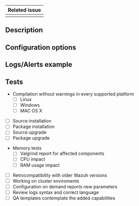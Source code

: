 |Related issue|
|---|
||

<!--
This template reflects sections that must be included in new Pull requests.
Contributions from the community are really appreciated. If this is the case, please add the 
"contribution" to properly track the Pull Request.

Please fill the table above. Feel free to extend it at your convenience.
-->

## Description

<!--
Add a clear description of how the problem has been solved.
-->

## Configuration options

<!--
When proceed, this section should include new configuration parameters.
-->

## Logs/Alerts example

<!--
Paste here related logs and alerts
-->

## Tests

<!--
At least, the following checks should be marked to accept the PR.
-->

- Compilation without warnings in every supported platform
  - [ ] Linux
  - [ ] Windows
  - [ ] MAC OS X
- [ ] Source installation
- [ ] Package installation
- [ ] Source upgrade
- [ ] Package upgrade
- Memory tests
  - [ ] Valgrind report for affected components
  - [ ] CPU impact
  - [ ] RAM usage impact
- [ ] Retrocompatibility with older Wazuh versions
- [ ] Working on cluster enviroments
- [ ] Configuration on demand reports new parameters
- [ ] Review logs syntax and correct language
- [ ] QA templates contemplate the added capabilities